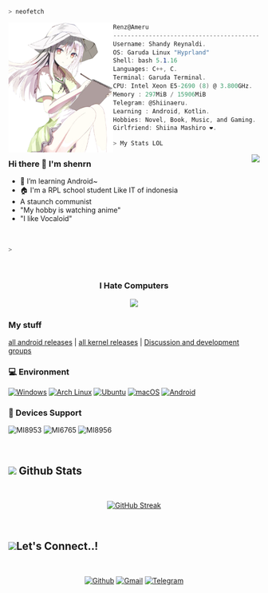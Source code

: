 ```zsh
> neofetch
```

<img align="left" src="img/test.png" width="210px"/> 

```csharp
Renz@Ameru
---------------------------------------------------
Username: Shandy Reynaldi.
OS: Garuda Linux "Hyprland"
Shell: bash 5.1.16
Languages: C++, C.
Terminal: Garuda Terminal.
CPU: Intel Xeon E5-2690 (8) @ 3.800GHz.
Memory : 297MiB / 15906MiB
Telegram: @Shiinaeru.
Learning : Android, Kotlin.
Hobbies: Novel, Book, Music, and Gaming.
Girlfriend: Shiina Mashiro ❤️.

```
```zsh
> My Stats LOL
```


<img align="right" src="https://bad-apple-github-readme.vercel.app/api?show_bg=1&username=shenprjkt&include_all_commits=true&show_icons=true&theme=buefy&count_private=true&hide_border=true" />



### Hi there 👋 I'm shenrn
- 🌱 I’m learning Android~
- 🏠 I'm a RPL school student Like IT of indonesia 
- A staunch communist
- "My hobby is watching anime"
- "I like Vocaloid"

<br>

```zsh
> 
```

<br>


<div align="center"> 
    
### I Hate Computers
<img src=https://moe-counter.es3n1n.eu/get/@shenprjkt width="500px" />

</div>



### My stuff
[all android releases](https://shenprjkt.github.io/) |
[all kernel releases](https://github.com/Renzprjkt/Kernel_Archive) |
[Discussion and development groups](https://t.me/renzprjkt)

### 💻 Environment
[![Windows](https://img.shields.io/badge/Windows-00BBFF?style=flat-square&logo=Windows&logoColor=FFFFFF&labelColor=00BBFF)](https://www.microsoft.com/windows11)
[![Arch Linux](https://img.shields.io/badge/Arch%20Linux-008BFF?style=flat-square&logo=arch-linux&logoColor=FFFFFF&labelColor=008BFF)](https://archlinux.org)
[![Ubuntu](https://img.shields.io/badge/Ubuntu%2021%2e04-dd4814?style=flat-square&logo=ubuntu&logoColor=ffffff)](https://releases.ubuntu.com/21.04/)
[![macOS](https://img.shields.io/badge/macOS-4F4F4F?style=flat-square&logo=apple&logoColor=FFFFFF&labelColor=4F4F4F)](https://www.apple.com/macos/big-sur/)
[![Android](https://img.shields.io/badge/Android-00C000?style=flat-square&logo=android&logoColor=FFFFFF&labelColor=00C000)](https://www.android.com/android-11/)

### 📱 Devices Support
![MI8953](https://img.shields.io/badge/Xiaomi%20MSM8953-ED9121?style=flat-square&logo=xiaomi&logoColor=FFFFFF&labelColor=ED9121)
![MI6765](https://img.shields.io/badge/Xiaomi%20MT6765-ED9121?style=flat-square&logo=xiaomi&logoColor=FFFFFF&labelColor=ED9121)
![MI8956](https://img.shields.io/badge/Xiaomi%20MSM8956-ED9121?style=flat-square&logo=xiaomi&logoColor=FFFFFF&labelColor=ED9121)
    
<br>

## <img src="https://media.giphy.com/media/cj87CxfRtrUifF3Ryk/giphy.gif" width="35"><b> Github Stats </b>
<br>

<div align="center">

[![GitHub Streak](https://streak-stats.demolab.com/?user=shenprjkt&theme=youtube-dark)](https://git.io/streak-stats)

</div>

<br>

## <img src="https://media.giphy.com/media/ZkoseoSVGIBmXTnWq8/giphy.gif" width ="80"><b>Let's Connect..!</b>
<br>
<div align='left'>

<p align="center">
  <a href="https://github.com/shenprjkt"><img alt="Github" title="Arimakana Github" src="https://img.shields.io/badge/GitHub-100000?style=for-the-badge&logo=github&logoColor=white"></a>
  <a href="mailto:shenprjktplayground@gmail.com"><img alt="Gmail" title="Shandy Reynaldi Gmail" src="https://img.shields.io/badge/Gmail-D14836?style=for-the-badge&logo=gmail&logoColor=white"></a>
  <a href="https://t.me/Kanarimalt"><img alt="Telegram" title="Arimakana Telegram" src="https://img.shields.io/badge/Telegram-2CA5E0?style=for-the-badge&logo=telegram&logoColor=white"></a> 
 </p>
</div>

<br>
